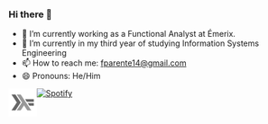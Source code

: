 ### Hi there 👋

- 🔭 I’m currently working as a Functional Analyst at Émerix.
- 🌱 I’m currently in my third year of studying Information Systems Engineering
- 📫 How to reach me: fparente14@gmail.com
- 😄 Pronouns: He/Him

<img align="left" alt="Haskell" width="50px"
src="https://raw.githubusercontent.com/github/explore/80688e429a7d4ef2fca1e82350fe8e3517d3494d/topics/haskell/haskell.png" />

<!--[![Spotify](https://<vercel-domain>.vercel.app/api/spotify)](https://open.spotify.com/user/<fparente14>)-->
[![Spotify](https://fparente14.vercel.app/api/spotify)](https://open.spotify.com/user/fparente14)

<!--
**francoparente/francoparente** is a ✨ _special_ ✨ repository because its `README.md` (this file) appears on your GitHub profile.

Here are some ideas to get you started:


- 👯 I’m looking to collaborate on ...
- 🤔 I’m looking for help with ...
- 💬 Ask me about ...
- ⚡ Fun fact: ...
- 💼 ...
- 🎧
- 🎬
- 🎮
- ❤️

-->
